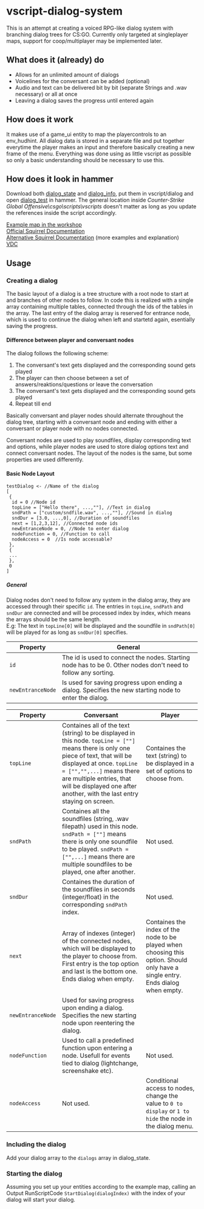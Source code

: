 # vscript-dialog-system
This is an attempt at creating a voiced RPG-like dialog system with branching dialog trees for CS:GO.
Currently only targeted at singleplayer maps, support for coop/multiplayer may be implemented later.

## What does it (already) do
  * Allows for an unlimited amount of dialogs
  * Voicelines for the conversant can be added (optional)
  * Audio and text can be delivered bit by bit (separate Strings and .wav necessary) or all at once
  * Leaving a dialog saves the progress until entered again

## How does it work
It makes use of a game_ui entity to map the playercontrols to an env_hudhint.
All dialog data is stored in a separate file and put together everytime the player makes an input and therefore basically creating a new frame of the menu.
Everything was done using as little vscript as possible so only a basic understanding should be necessary to use this.

## How does it look in hammer
Download both [dialog_state](vscript/) and [dialog_info](vscript/), put them in vscript/dialog and open [dialog_test](example-map) in hammer.
The general location inside *Counter-Strike Global Offensive\csgo\scripts\vscripts* doesn't matter as long as you update the references inside the script accordingly.

[Example map in the workshop](https://steamcommunity.com/sharedfiles/filedetails/?id=2232289356)\
[Official Squirrel Documentation](http://squirrel-lang.org/squirreldoc/reference/index.html)\
[Alternative Squirrel Documentation](https://developer.electricimp.com/squirrel) (more examples and explanation)\
[VDC](https://developer.valvesoftware.com/wiki/List_of_Counter-Strike:_Global_Offensive_Script_Functions)

## Usage
### Creating a dialog
The basic layout of a dialog is a tree structure with a root node to start at and branches of other nodes to follow.
In code this is realized with a single array containing multiple tables, connected through the ids of the tables in the array.
The last entry of the dialog array is reserved for entrance node, which is used to continue the dialog when left and startetd again, esentially saving the progress.

#### Difference between player and conversant nodes
The dialog follows the following scheme:
1. The conversant's text gets displayed and the corresponding sound gets played
2. The player can then choose between a set of answers/reaktions/questions or leave the conversation
3. The conversant's text gets displayed and the corresponding sound gets played
4. Repeat till end

Basically conversant and player nodes should alternate throughout the dialog tree, starting with a conversant node and ending with either a conversant or player node with no nodes connected.

Conversant nodes are used to play soundfiles, display corresponding text and options, while player nodes are used to store dialog options text and connect conversant nodes.
The layout of the nodes is the same, but some properties are used differently.

#### Basic Node Layout
```Squirrel
testDialog <- //Name of the dialog
[
 {
  id = 0 //Node id
  topLine = ["Hello there", ...,""], //Text in dialog
  sndPath = ["custom/sndfile.wav", ...,""], //Sound in dialog
  sndDur = [3.0, ...,0], //Duration of soundfiles
  next = [1,2,3,12], //Connected node ids
  newEntranceNode = 0, //Node to enter dialog
  nodeFunction = 0, //Function to call
  nodeAccess = 0  //Is node accessable?
 },
 {
 ...
 },
 0
]
 ```
##### General
Dialog nodes don't need to follow any system in the dialog array, they are accessed through their specific `id`.
The entries in `topLine`, `sndPath` and `sndDur` are connected and will be processed index by index, which means the arrays should be the same length.\
E.g: The text in `topLine[0]` will be displayed and the soundfile in `sndPath[0]` will be played for as long as `sndDur[0]` specifies.

| Property      | General     |
| ---        |          --- |
| `id`      | The id is used to connect the nodes. Starting node has to be 0. Other nodes don't need to follow any sorting.     |
| `newEntranceNode`      | Is used for saving progress upon ending a dialog. Specifies the new starting node to enter the dialog.     |

| Property      | Conversant | Player     |
| ---        |    ----   |          --- |
| `topLine`      | Containes all of the text (string) to be displayed in this node. `topLine = [""]` means there is only one piece of text, that will be displayed at once. `topLine = ["","",...]` means there are multiple entries, that will be displayed one after another, with the last entry staying on screen.       | Containes the text (string) to be displayed in a set of options to choose from.   |
| `sndPath`   | Containes all the soundfiles (string, .wav filepath) used in this node. `sndPath = [""]` means there is only one soundfile to be played. `sndPath = ["",...]` means there are multiple soundfiles to be played, one after another.        | Not used.      |
| `sndDur`   | Containes the duration of the soundfiles in seconds (integer/float) in the corresponding `sndPath` index.        | Not used.      |
| `next`   | Array of indexes (integer) of the connected nodes, which will be displayed to the player to choose from. First entry is the top option and last is the bottom one. Ends dialog when empty.        | Containes the index of the node to be played when choosing this option. Should only have a single entry. Ends dialog when empty.      |
| `newEntranceNode`   | Used for saving progress upon ending a dialog. Specifies the new starting node upon reentering the dialog.      |
| `nodeFunction`   | Used to call a predefined function upon entering a node. Usefull for events tied to dialog (lightchange, screenshake etc).        | Not used.      |
| `nodeAccess`   | Not used.        | Conditional access to nodes, change the value to `0 to display` or `1 to hide` the node in the dialog menu.      |

### Including the dialog
Add your dialog array to the `dialogs` array in dialog_state.
### Starting the dialog
Assuming you set up your entities according to the example map, calling an Output RunScriptCode `StartDialog(dialogIndex)` with the index of your dialog will start your dialog.
